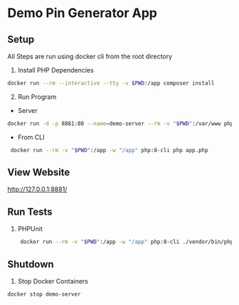 # Demo Pin Generator App

## Setup 

All Steps are run using docker cli from the root directory

1. Install PHP Dependencies

```bash
docker run --rm --interactive --tty -v $PWD:/app composer install
```

2. Run Program

 * Server
```bash
docker run -d -p 8881:80 --name=demo-server --rm -v "$PWD":/var/www php:8-apache
```

 * From CLI
```bash
 docker run --rm -v "$PWD":/app -w "/app" php:8-cli php app.php
```

## View Website 

http://127.0.0.1:8881/

## Run Tests

1. PHPUnit

```bash
    docker run --rm -v "$PWD":/app -w "/app" php:8-cli ./vendor/bin/phpunit
```

## Shutdown

1. Stop Docker Containers

```bash
docker stop demo-server
```